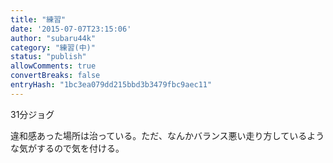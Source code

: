 ```yaml
---
title: "練習"
date: '2015-07-07T23:15:06'
author: "subaru44k"
category: "練習(中)"
status: "publish"
allowComments: true
convertBreaks: false
entryHash: "1bc3ea079dd215bbd3b3479fbc9aec11"
---
```

31分ジョグ

違和感あった場所は治っている。ただ、なんかバランス悪い走り方しているような気がするので気を付ける。
